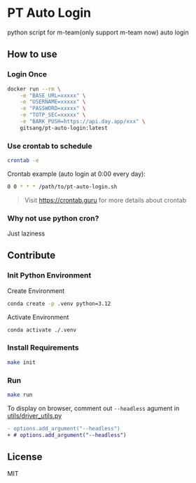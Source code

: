 # PT Auto Login

python script for m-team(only support m-team now) auto login

## How to use

### Login Once

```bash
docker run --rm \
    -e "BASE_URL=xxxxx" \
    -e "USERNAME=xxxxx" \
    -e "PASSWORD=xxxxx" \
    -e "TOTP_SEC=xxxxx" \
    -e "BARK_PUSH=https://api.day.app/xxx" \
    gitsang/pt-auto-login:latest
```

### Use crontab to schedule

```bash
crontab -e
```

Crontab example (auto login at 0:00 every day):

```bash
0 0 * * * /path/to/pt-auto-login.sh
```

> Visit https://crontab.guru for more details about crontab

### Why not use python cron?

Just laziness

## Contribute

### Init Python Environment

Create Environment

```bash
conda create -p .venv python=3.12
```

Activate Environment

```bash
conda activate ./.venv
```

### Install Requirements

```bash
make init
```

### Run

```bash
make run
```

To display on browser, comment out `--headless` agument in [utils/driver_utils.py](./utils/driver_utils.py)

```diff
- options.add_argument("--headless")
+ # options.add_argument("--headless")
```

## License

MIT
